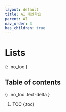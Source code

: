 ```yaml
---
layout: default
title: AI 개인학습
parent: AI
nav_order: 3
has_children: true
---
```


# Lists
{: .no_toc }

## Table of contents
{: .no_toc .text-delta }

1. TOC
{:toc}
